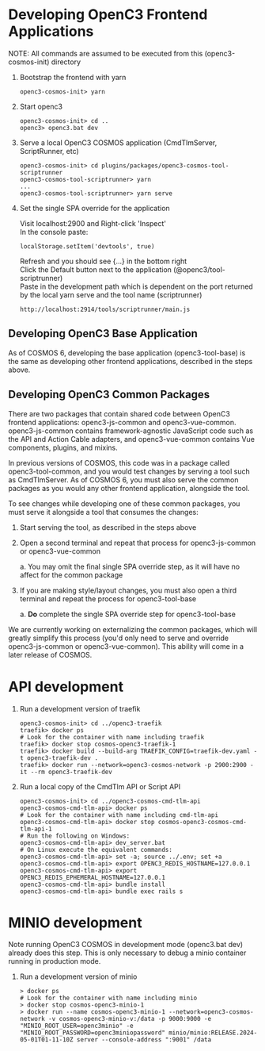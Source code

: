 # Developing OpenC3 Frontend Applications

NOTE: All commands are assumed to be executed from this (openc3-cosmos-init) directory

1.  Bootstrap the frontend with yarn

        openc3-cosmos-init> yarn

1.  Start openc3

        openc3-cosmos-init> cd ..
        openc3> openc3.bat dev

1.  Serve a local OpenC3 COSMOS application (CmdTlmServer, ScriptRunner, etc)

        openc3-cosmos-init> cd plugins/packages/openc3-cosmos-tool-scriptrunner
        openc3-cosmos-tool-scriptrunner> yarn
        ...
        openc3-cosmos-tool-scriptrunner> yarn serve

1.  Set the single SPA override for the application

    Visit localhost:2900 and Right-click 'Inspect'<br>
    In the console paste:

        localStorage.setItem('devtools', true)

    Refresh and you should see {...} in the bottom right<br>
    Click the Default button next to the application (@openc3/tool-scriptrunner)<br>
    Paste in the development path which is dependent on the port returned by the local yarn serve and the tool name (scriptrunner)

        http://localhost:2914/tools/scriptrunner/main.js

## Developing OpenC3 Base Application

As of COSMOS 6, developing the base application (openc3-tool-base) is the same as developing other frontend
applications, described in the steps above.

## Developing OpenC3 Common Packages

There are two packages that contain shared code between OpenC3 frontend applications: openc3-js-common and
openc3-vue-common. openc3-js-common contains framework-agnostic JavaScript code such as the API and Action Cable
adapters, and openc3-vue-common contains Vue components, plugins, and mixins.

In previous versions of COSMOS, this code was in a package called openc3-tool-common, and you would
test changes by serving a tool such as CmdTlmServer. As of COSMOS 6, you must also serve the common packages as you
would any other frontend application, alongside the tool.

To see changes while developing one of these common packages, you must serve it alongside a tool that consumes the changes:

1. Start serving the tool, as described in the steps above

1. Open a second terminal and repeat that process for openc3-js-common or openc3-vue-common

   a. You may omit the final single SPA override step, as it will have no affect for the common package

1. If you are making style/layout changes, you must also open a third terminal and repeat the process for openc3-tool-base

   a. **Do** complete the single SPA override step for openc3-tool-base

We are currently working on externalizing the common packages, which will greatly simplify this process (you'd only
need to serve and override openc3-js-common or openc3-vue-common). This ability will come in a later release of COSMOS.

# API development

1.  Run a development version of traefik

        openc3-cosmos-init> cd ../openc3-traefik
        traefik> docker ps
        # Look for the container with name including traefik
        traefik> docker stop cosmos-openc3-traefik-1
        traefik> docker build --build-arg TRAEFIK_CONFIG=traefik-dev.yaml -t openc3-traefik-dev .
        traefik> docker run --network=openc3-cosmos-network -p 2900:2900 -it --rm openc3-traefik-dev

1.  Run a local copy of the CmdTlm API or Script API

        openc3-cosmos-init> cd ../openc3-cosmos-cmd-tlm-api
        openc3-cosmos-cmd-tlm-api> docker ps
        # Look for the container with name including cmd-tlm-api
        openc3-cosmos-cmd-tlm-api> docker stop cosmos-openc3-cosmos-cmd-tlm-api-1
        # Run the following on Windows:
        openc3-cosmos-cmd-tlm-api> dev_server.bat
        # On Linux execute the equivalent commands:
        openc3-cosmos-cmd-tlm-api> set -a; source ../.env; set +a
        openc3-cosmos-cmd-tlm-api> export OPENC3_REDIS_HOSTNAME=127.0.0.1
        openc3-cosmos-cmd-tlm-api> export OPENC3_REDIS_EPHEMERAL_HOSTNAME=127.0.0.1
        openc3-cosmos-cmd-tlm-api> bundle install
        openc3-cosmos-cmd-tlm-api> bundle exec rails s

# MINIO development

Note running OpenC3 COSMOS in development mode (openc3.bat dev) already does this step. This is only necessary to debug a minio container running in production mode.

1.  Run a development version of minio

        > docker ps
        # Look for the container with name including minio
        > docker stop cosmos-openc3-minio-1
        > docker run --name cosmos-openc3-minio-1 --network=openc3-cosmos-network -v cosmos-openc3-minio-v:/data -p 9000:9000 -e "MINIO_ROOT_USER=openc3minio" -e "MINIO_ROOT_PASSWORD=openc3miniopassword" minio/minio:RELEASE.2024-05-01T01-11-10Z server --console-address ":9001" /data
